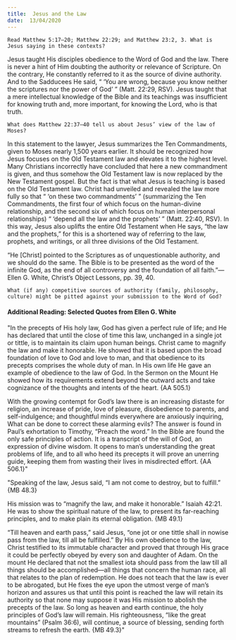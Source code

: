 ```yaml
---
title:  Jesus and the Law
date:  13/04/2020
---
```


`Read Matthew 5:17–20; Matthew 22:29; and Matthew 23:2, 3. What is Jesus saying in these contexts?`

Jesus taught His disciples obedience to the Word of God and the law. There is never a hint of Him doubting the authority or relevance of Scripture. On the contrary, He constantly referred to it as the source of divine authority. And to the Sadducees He said, “ ‘You are wrong, because you know neither the scriptures nor the power of God’ ” (Matt. 22:29, RSV). Jesus taught that a mere intellectual knowledge of the Bible and its teachings was insufficient for knowing truth and, more important, for knowing the Lord, who is that truth.

`What does Matthew 22:37–40 tell us about Jesus’ view of the law of Moses?`

In this statement to the lawyer, Jesus summarizes the Ten Commandments, given to Moses nearly 1,500 years earlier. It should be recognized how Jesus focuses on the Old Testament law and elevates it to the highest level. Many Christians incorrectly have concluded that here a new commandment is given, and thus somehow the Old Testament law is now replaced by the New Testament gospel. But the fact is that what Jesus is teaching is based on the Old Testament law. Christ had unveiled and revealed the law more fully so that “ ‘on these two commandments’ ” (summarizing the Ten Commandments, the first four of which focus on the human-divine relationship, and the second six of which focus on human interpersonal relationships) “ ‘depend all the law and the prophets’ ” (Matt. 22:40, RSV). In this way, Jesus also uplifts the entire Old Testament when He says, “the law and the prophets,” for this is a shortened way of referring to the law, prophets, and writings, or all three divisions of the Old Testament.

“He [Christ] pointed to the Scriptures as of unquestionable authority, and we should do the same. The Bible is to be presented as the word of the infinite God, as the end of all controversy and the foundation of all faith.”—Ellen G. White, Christ’s Object Lessons, pp. 39, 40.

`What (if any) competitive sources of authority (family, philosophy, culture) might be pitted against your submission to the Word of God?`

#### Additional Reading: Selected Quotes from Ellen G. White

"In the precepts of His holy law, God has given a perfect rule of life; and He has declared that until the close of time this law, unchanged in a single jot or tittle, is to maintain its claim upon human beings. Christ came to magnify the law and make it honorable. He showed that it is based upon the broad foundation of love to God and love to man, and that obedience to its precepts comprises the whole duty of man. In His own life He gave an example of obedience to the law of God. In the Sermon on the Mount He showed how its requirements extend beyond the outward acts and take cognizance of the thoughts and intents of the heart. {AA 505.1}

With the growing contempt for God’s law there is an increasing distaste for religion, an increase of pride, love of pleasure, disobedience to parents, and self-indulgence; and thoughtful minds everywhere are anxiously inquiring, What can be done to correct these alarming evils? The answer is found in Paul’s exhortation to Timothy, “Preach the word.” In the Bible are found the only safe principles of action. It is a transcript of the will of God, an expression of divine wisdom. It opens to man’s understanding the great problems of life, and to all who heed its precepts it will prove an unerring guide, keeping them from wasting their lives in misdirected effort. {AA 506.1}"

"Speaking of the law, Jesus said, “I am not come to destroy, but to fulfill.” {MB 48.3}

His mission was to “magnify the law, and make it honorable.” Isaiah 42:21. He was to show the spiritual nature of the law, to present its far-reaching principles, and to make plain its eternal obligation. {MB 49.1}

“Till heaven and earth pass,” said Jesus, “one jot or one tittle shall in nowise pass from the law, till all be fulfilled.” By His own obedience to the law, Christ testified to its immutable character and proved that through His grace it could be perfectly obeyed by every son and daughter of Adam. On the mount He declared that not the smallest iota should pass from the law till all things should be accomplished—all things that concern the human race, all that relates to the plan of redemption. He does not teach that the law is ever to be abrogated, but He fixes the eye upon the utmost verge of man’s horizon and assures us that until this point is reached the law will retain its authority so that none may suppose it was His mission to abolish the precepts of the law. So long as heaven and earth continue, the holy principles of God’s law will remain. His righteousness, “like the great mountains” (Psalm 36:6), will continue, a source of blessing, sending forth streams to refresh the earth. {MB 49.3}"